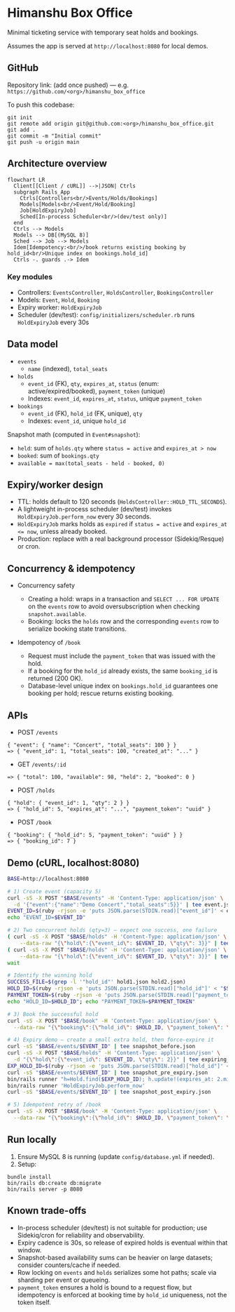 # Himanshu Box Office

Minimal ticketing service with temporary seat holds and bookings.

Assumes the app is served at `http://localhost:8080` for local demos.

## GitHub

Repository link: (add once pushed) — e.g. `https://github.com/<org>/himanshu_box_office`

To push this codebase:
```
git init
git remote add origin git@github.com:<org>/himanshu_box_office.git
git add .
git commit -m "Initial commit"
git push -u origin main
```

## Architecture overview

```mermaid
flowchart LR
  Client[[Client / cURL]] -->|JSON| Ctrls
  subgraph Rails_App
    Ctrls[Controllers<br/>Events/Holds/Bookings]
    Models[Models<br/>Event/Hold/Booking]
    Job[HoldExpiryJob]
    Sched[In-process Scheduler<br/>(dev/test only)]
  end
  Ctrls --> Models
  Models --> DB[(MySQL 8)]
  Sched --> Job --> Models
  Idem[Idempotency:<br/>/book returns existing booking by hold_id<br/>Unique index on bookings.hold_id]
  Ctrls -. guards .-> Idem
```

### Key modules
- Controllers: `EventsController`, `HoldsController`, `BookingsController`
- Models: `Event`, `Hold`, `Booking`
- Expiry worker: `HoldExpiryJob`
- Scheduler (dev/test): `config/initializers/scheduler.rb` runs `HoldExpiryJob` every 30s

## Data model

- `events`
  - `name` (indexed), `total_seats`
- `holds`
  - `event_id` (FK), `qty`, `expires_at`, `status` (enum: active/expired/booked), `payment_token` (unique)
  - Indexes: `event_id`, `expires_at`, `status`, unique `payment_token`
- `bookings`
  - `event_id` (FK), `hold_id` (FK, unique), `qty`
  - Indexes: `event_id`, unique `hold_id`

Snapshot math (computed in `Event#snapshot`):
- `held`: sum of `holds.qty` where `status = active` and `expires_at > now`
- `booked`: sum of `bookings.qty`
- `available = max(total_seats - held - booked, 0)`

## Expiry/worker design

- TTL: holds default to 120 seconds (`HoldsController::HOLD_TTL_SECONDS`).
- A lightweight in-process scheduler (dev/test) invokes `HoldExpiryJob.perform_now` every 30 seconds.
- `HoldExpiryJob` marks holds as `expired` if `status = active` and `expires_at <= now`, unless already booked.
- Production: replace with a real background processor (Sidekiq/Resque) or cron.

## Concurrency & idempotency

- Concurrency safety
  - Creating a hold: wraps in a transaction and `SELECT ... FOR UPDATE` on the `events` row to avoid oversubscription when checking `snapshot.available`.
  - Booking: locks the `holds` row and the corresponding `events` row to serialize booking state transitions.

- Idempotency of `/book`
  - Request must include the `payment_token` that was issued with the hold.
  - If a booking for the `hold_id` already exists, the same `booking_id` is returned (200 OK).
  - Database-level unique index on `bookings.hold_id` guarantees one booking per hold; rescue returns existing booking.

## APIs

- POST `/events`
```
{ "event": { "name": "Concert", "total_seats": 100 } }
=> { "event_id": 1, "total_seats": 100, "created_at": "..." }
```

- GET `/events/:id`
```
=> { "total": 100, "available": 98, "held": 2, "booked": 0 }
```

- POST `/holds`
```
{ "hold": { "event_id": 1, "qty": 2 } }
=> { "hold_id": 5, "expires_at": "...", "payment_token": "uuid" }
```

- POST `/book`
```
{ "booking": { "hold_id": 5, "payment_token": "uuid" } }
=> { "booking_id": 7 }
```

## Demo (cURL, localhost:8080)

```bash
BASE=http://localhost:8080

# 1) Create event (capacity 5)
curl -sS -X POST "$BASE/events" -H 'Content-Type: application/json' \
  -d '{"event":{"name":"Demo Concert","total_seats":5}}' | tee event.json
EVENT_ID=$(ruby -rjson -e 'puts JSON.parse(STDIN.read)["event_id"]' < event.json)
echo "EVENT_ID=$EVENT_ID"

# 2) Two concurrent holds (qty=3) — expect one success, one failure
( curl -sS -X POST "$BASE/holds" -H 'Content-Type: application/json' \
    --data-raw "{\"hold\":{\"event_id\": $EVENT_ID, \"qty\": 3}}" | tee hold1.json ) &
( curl -sS -X POST "$BASE/holds" -H 'Content-Type: application/json' \
    --data-raw "{\"hold\":{\"event_id\": $EVENT_ID, \"qty\": 3}}" | tee hold2.json ) &
wait

# Identify the winning hold
SUCCESS_FILE=$(grep -l '"hold_id"' hold1.json hold2.json)
HOLD_ID=$(ruby -rjson -e 'puts JSON.parse(STDIN.read)["hold_id"]' < "$SUCCESS_FILE")
PAYMENT_TOKEN=$(ruby -rjson -e 'puts JSON.parse(STDIN.read)["payment_token"]' < "$SUCCESS_FILE")
echo "HOLD_ID=$HOLD_ID"; echo "PAYMENT_TOKEN=$PAYMENT_TOKEN"

# 3) Book the successful hold
curl -sS -X POST "$BASE/book" -H 'Content-Type: application/json' \
  --data-raw "{\"booking\":{\"hold_id\": $HOLD_ID, \"payment_token\": \"$PAYMENT_TOKEN\"}}" | tee booking1.json

# 4) Expiry demo — create a small extra hold, then force-expire it
curl -sS "$BASE/events/$EVENT_ID" | tee snapshot_before.json
curl -sS -X POST "$BASE/holds" -H 'Content-Type: application/json' \
  -d "{\"hold\":{\"event_id\": $EVENT_ID, \"qty\": 2}}" | tee expiring_hold.json
EXP_HOLD_ID=$(ruby -rjson -e 'puts JSON.parse(STDIN.read)["hold_id"]' < expiring_hold.json)
curl -sS "$BASE/events/$EVENT_ID" | tee snapshot_pre_expiry.json
bin/rails runner "h=Hold.find($EXP_HOLD_ID); h.update!(expires_at: 2.minutes.ago)"
bin/rails runner 'HoldExpiryJob.perform_now'
curl -sS "$BASE/events/$EVENT_ID" | tee snapshot_post_expiry.json

# 5) Idempotent retry of /book
curl -sS -X POST "$BASE/book" -H 'Content-Type: application/json' \
  --data-raw "{\"booking\":{\"hold_id\": $HOLD_ID, \"payment_token\": \"$PAYMENT_TOKEN\"}}" | tee booking_retry.json
```

## Run locally

1. Ensure MySQL 8 is running (update `config/database.yml` if needed).
2. Setup:
```
bundle install
bin/rails db:create db:migrate
bin/rails server -p 8080
```

## Known trade-offs

- In-process scheduler (dev/test) is not suitable for production; use Sidekiq/cron for reliability and observability.
- Expiry cadence is 30s, so release of expired holds is eventual within that window.
- Snapshot-based availability sums can be heavier on large datasets; consider counters/cache if needed.
- Row locking on `events` and `holds` serializes some hot paths; scale via sharding per event or queueing.
- `payment_token` ensures a hold is bound to a request flow, but idempotency is enforced at booking time by `hold_id` uniqueness, not the token itself.
